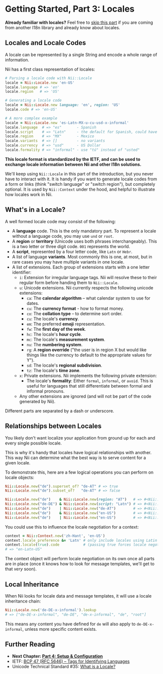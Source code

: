 # Getting Started, Part 3: Locales


**Already familiar with locales?** Feel free to [skip this part](04-setup.md) if you are coming from another I18n library and already know about locales.

## Locales and Locale Codes

A locale can be represented by a single String and encode a whole range of information.

Nii has a first class representation of locales:

``` ruby
# Parsing a locale code with Nii::Locale
locale = Nii::Locale.new 'en-US'
locale.language # => 'en'
locale.region   # => 'US'

# Generating a locale code
locale = Nii::Locale.new language: 'en', region: 'US'
locale.code # => 'en-US'

# A more complex example
locale = Nii::Locale.new 'es-Latn-MX-u-cu-usd-x-informal'
locale.language  # => "es"       - Spanish
locale.script    # => "Latn"     - the default for Spanish, could have been omitted
locale.region    # => "MX"       - Mexico
locale.variants  # => []         - no variants
locale.currency  # => "usd"      - US Dollar
locale.formality # => "informal" - use "tú" instead of "usted"
```

**This locale format is standardized by the IETF, and can be used to exchange locale information between Nii and other I18n solutions.**

We'll keep using `Nii::Locale` in this part of the introduction, but you never have to interact with it. It is handy if you want to generate locale codes from a form or links (think "switch language" or "switch region"), but completely optional. It is used by `Nii::Context` under the hood, and helpful to illustrate how locales work in Nii.

## What's in a Locale?
A well formed locale code may consist of the following:

* A **language** code. This is the only mandatory part. To represent a locale without a language code, you may use `und` or `root`.
* A **region** or **territory** (Unicode uses both phrases interchangeably). This is a two letter or three digit code. `001` represents the world.
* A **script**, represented by a four letter code, like `Latn` or `Hebr`.
* A list of language **variants**. Most commonly this is one, at most, but in rare cases you may have multiple variants in one locale.
* A list of extensions. Each group of extensions starts with a one letter identifier:
    * `i`: Extension for irregular language tags. Nii will resolve these to their regular form before handing them to `Nii::Locale`.
    * `u`: Unicode extensions. Nii currently respects the following unicode extensions:
      * `ca`: The **calendar algorithm** – what calendar system to use for dates.
      * `cu`: The **currency format** - how to format money.
      * `co`: The **collation type** – to determine sort order.
      * `cu`: The locale's **currency**.
      * `em`: The preferred **emoji** representation.
      * `fw`: The **first day of the week**.
      * `hc`: The locale's **hour cycle**.
      * `mc`: The locale's **measurement system**.
      * `nu`: The **numbering system**.
      * `rg`: A **region override** ("the user is in region X but would like things like the currency to default to the appropriate values for Y").
      * `sd`: The locale's **regional subdivision**.
      * `tz`: The locale's **time zone**.
    * `x`: Private extensions. Nii implements the following private extension:
      * The locale's **formality**: Either `formal`, `informal`, or `avoid`. This is useful for languages that still differentiate between formal and informal pronouns.
    * Any other extensions are ignored (and will not be part of the code generated by Nii).

Different parts are separated by a dash or underscore.

## Relationships between Locales

You likely don't want localize your application from ground up for each and every single possible locale.

This is why it's handy that locales have logical relationships with another. This way Nii can determine what the best way is to serve content for a given locale.

To demonstrate this, here are a few logical operations you can perform on locale objects:

``` ruby
Nii::Locale.new("de").superset_of? "de-AT" # => true
Nii::Locale.new("de").subset_of?   "de-AT" # => false

Nii::Locale.new("de")    & Nii::Locale.new(region: "AT")   # => #<Nii::Locale:de-AT>
Nii::Locale.new("de-DE") & Nii::Locale.new(script: "Latn") # => #<Nii::Locale:de-Latn-DE>
Nii::Locale.new("de")    | Nii::Locale.new("de-AT")        # => #<Nii::Locale:de>
Nii::Locale.new("de")    & Nii::Locale.new("en-US")        # => #<Nii::LocalePreference:[]>
Nii::Locale.new("de")    | Nii::Locale.new("en-US")        # => #<Nii::LocalePreference:[#<Nii::Locale:de>, #<Nii::Locale:en-US>]>
```

You could use this to influence the locale negotiation for a context:

``` ruby
context = Nii::Context.new('zh-Hant', 'en-US')
context.locale_preference &= 'Latn' # only include locales using Latin script
context.locale(true).code           # (passing true forces locale negotiation)
# => "en-Latn-US"
```

The context object will perform locale negotiation on its own once all parts are in place (once it knows how to look for message templates, we'll get to that *very* soon).

## Local Inheritance

When Nii looks for locale data and message templates, it will use a locale inheritance chain:

``` ruby
Nii::Locale.new('de-DE-x-informal').lookup
# => ["de-DE-x-informal", "de-DE", "de-x-informal", "de", "root"]
```

This means any content you have defined for `de` will also apply to `de-DE-x-informal`, unless more specific content exists.

## Further Reading
* **Next Chapter: [Part 4: Setup & Configuration](04-setup.md)**
* IETF: [BCP 47 (RFC 5646) – Tags for Identifying Languages](https://tools.ietf.org/html/bcp47)
* Unicode Technical Standard #35: [What is a Locale?](https://www.unicode.org/reports/tr35/tr35-39/tr35.html#Locale)

